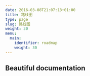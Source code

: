 ```yaml
---
date: 2016-03-08T21:07:13+01:00
title: 路线图
type: page
slug: 路线图
weight: 30
menu:
  main:
    identifier: roadmap
    weight: 30
---
```


## Beautiful documentation
